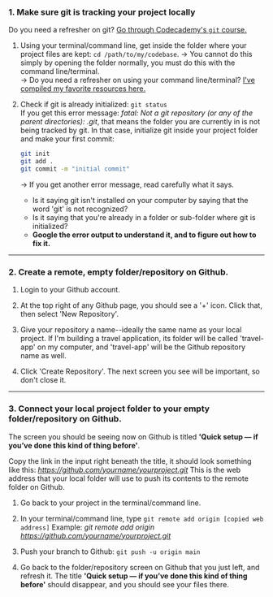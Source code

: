 ### 1. Make sure git is tracking your project locally

Do you need a refresher on git? [Go through Codecademy's `git` course.](https://www.codecademy.com/courses/learn-git)

1. Using your terminal/command line, get inside the folder where your project files are kept: 
  `cd /path/to/my/codebase`. 
  → You cannot do this simply by opening the folder normally, you must do this with the command line/terminal.  
  → Do you need a refresher on using your command line/terminal? [I've compiled my favorite resources here.](https://github.com/mindplace/stack-for-yourself/blob/master/docs/command_line_ui.md)

2. Check if git is already initialized: `git status`  
  If you get this error message: _fatal: Not a git repository (or any of the parent directories): .git_, that means the folder you are currently in is not being tracked by git. In that case, initialize git inside your project folder and make your first commit:
    ```bash
    git init
    git add .
    git commit -m "initial commit"
    ```
    → If you get another error message, read carefully what it says. 
      * Is it saying git isn't installed on your computer by saying that the word 'git' is not recognized? 
      * Is it saying that you're already in a folder or sub-folder where git is initialized?  
      * **Google the error output to understand it, and to figure out how to fix it.**

<hr>

### 2. Create a remote, empty folder/repository on Github.

1. Login to your Github account. 

2. At the top right of any Github page, you should see a '+' icon. Click that, then select 'New Repository'. 

3. Give your repository a name--ideally the same name as your local project. If I'm building a travel application, its folder will be called 'travel-app' on my computer, and 'travel-app' will be the Github repository name as well.

4. Click 'Create Repository'. The next screen you see will be important, so don't close it.

<hr>

### 3. Connect your local project folder to your empty folder/repository on Github.

The screen you should be seeing now on Github is titled **'Quick setup — if you’ve done this kind of thing before'**. 

Copy the link in the input right beneath the title, it should look something like this: 
  _https://github.com/yourname/yourproject.git_
This is the web address that your local folder will use to push its contents to the remote folder on Github.

1. Go back to your project in the terminal/command line. 

2. In your terminal/command line, type `git remote add origin [copied web address]` 
   Example: _git remote add origin https://github.com/yourname/yourproject.git_

3. Push your branch to Github: `git push -u origin main` 

4. Go back to the folder/repository screen on Github that you just left, and refresh it. The title **'Quick setup — if you’ve done this kind of thing before'** should disappear, and you should see your files there. 